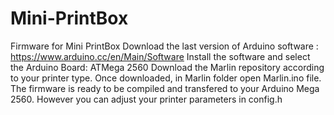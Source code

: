 # Mini-PrintBox
Firmware for Mini PrintBox
Download the last version of Arduino software : https://www.arduino.cc/en/Main/Software 
Install the software and select the Arduino Board: ATMega 2560
Download the Marlin repository according to your printer type. 
Once downloaded, in Marlin folder open Marlin.ino file. 
The firmware is ready to be compiled and transfered to your Arduino Mega 2560. 
However you can adjust your printer parameters in config.h


